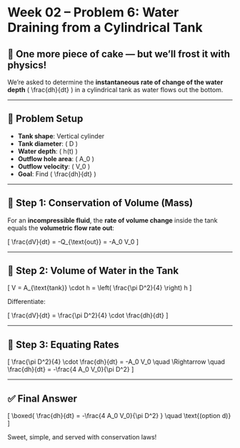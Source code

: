 
# Week 02 – Problem 6: Water Draining from a Cylindrical Tank

## 🍰 One more piece of cake — but we’ll frost it with physics!

We’re asked to determine the **instantaneous rate of change of the water depth** \( \frac{dh}{dt} \) in a cylindrical tank as water flows out the bottom.

---

## 🧮 Problem Setup

- **Tank shape**: Vertical cylinder  
- **Tank diameter**: \( D \)  
- **Water depth**: \( h(t) \)  
- **Outflow hole area**: \( A_0 \)  
- **Outflow velocity**: \( V_0 \)  
- **Goal**: Find \( \frac{dh}{dt} \)

---

## 🧠 Step 1: Conservation of Volume (Mass)

For an **incompressible fluid**, the **rate of volume change** inside the tank equals the **volumetric flow rate out**:

\[
\frac{dV}{dt} = -Q_{\text{out}} = -A_0 V_0
\]

---

## 🧊 Step 2: Volume of Water in the Tank

\[
V = A_{\text{tank}} \cdot h = \left( \frac{\pi D^2}{4} \right) h
\]

Differentiate:

\[
\frac{dV}{dt} = \frac{\pi D^2}{4} \cdot \frac{dh}{dt}
\]

---

## 🧮 Step 3: Equating Rates

\[
\frac{\pi D^2}{4} \cdot \frac{dh}{dt} = -A_0 V_0
\quad \Rightarrow \quad
\frac{dh}{dt} = -\frac{4 A_0 V_0}{\pi D^2}
\]

---

## ✅ Final Answer

\[
\boxed{ \frac{dh}{dt} = -\frac{4 A_0 V_0}{\pi D^2} } \quad \text{(option d)}
\]

Sweet, simple, and served with conservation laws!
